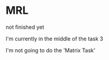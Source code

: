 # MRL
not finished yet

I'm currently in the middle of the task 3

I'm not going to do the 'Matrix Task'
